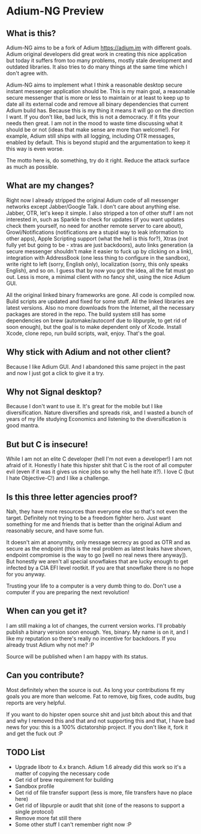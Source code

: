 # Adium-NG Preview

## What is this?
Adium-NG aims to be a fork of Adium <https://adium.im> with different goals. Adium original developers did great work in creating this nice application but today it suffers from too many problems, mostly stale development and outdated libraries. It also tries to do many things at the same time which I don't agree with.

Adium-NG aims to implement what I think a reasonable desktop secure instant messenger application should be. This is my main goal, a reasonable secure messenger that is more or less to maintain or at least to keep up to date all its external code and remove all binary dependencies that current Adium build has.
Because this is my thing it means it will go on the direction I want. If you don't like, bad luck, this is not a democracy. If it fits your needs then great. I am not in the mood to waste time discussing what it should be or not (ideas that make sense are more than welcome!). For example, Adium still ships with all logging, including OTR messages, enabled by default. This is beyond stupid and the argumentation to keep it this way is even worse.

The motto here is, do something, try do it right. Reduce the attack surface as much as possible.

## What are my changes?
Right now I already stripped the original Adium code of all messenger networks except Jabber/Google Talk. I don't care about anything else. Jabber, OTR, let's keep it simple.
I also stripped a ton of other stuff I am not interested in, such as Sparkle to check for updates (if you want updates check them yourself, no need for another remote server to care about), Growl/Notifications (notifications are a stupid way to leak information to other apps), Apple Scripting support (what the hell is this for?), Xtras (not fully yet but going to be - xtras are just backdoors), auto links generation (a secure messenger shouldn't make it easier to fuck up by clicking on a link), integration with AddressBook (one less thing to configure in the sandbox), write right to left (sorry, English only), localization (sorry, this only speaks English), and so on. I guess that by now you got the idea, all the fat must go out. Less is more, a minimal client with no fancy shit, using the nice Adium GUI.

All the original linked binary frameworks are gone. All code is compiled now. Build scripts are updated and fixed for some stuff. All the linked libraries are latest versions. Also no more downloads from the Internet, all the necessary packages are stored in the repo. The build system still has some dependencies on brew (automake/autoconf due to libpurple, to get rid of soon enough), but the goal is to make dependent only of Xcode. Install Xcode, clone repo, run build scripts, wait, enjoy. That's the goal.

## Why stick with Adium and not other client?
Because I like Adium GUI. And I abandoned this same project in the past and now I just got a click to give it a try.

## Why not Signal desktop?
Because I don't want to use it. It's great for the mobile but I like diversification. Nature diversifies and spreads risk, and I wasted a bunch of years of my life studying Economics and listening to the diversification is good mantra.

## But but C is insecure!
While I am not an elite C developer (hell I'm not even a developer!) I am not afraid of it. Honestly I hate this hipster shit that C is the root of all computer evil (even if it was it gives us nice jobs so why the hell hate it?). I love C (but I hate Objective-C!) and I like a challenge.

## Is this three letter agencies proof?
Nah, they have more resources than everyone else so that's not even the target. Definitely not trying to be a freedom fighter hero. Just want something for me and friends that is better than the original Adium and reasonably secure, and have some fun.

It doesn't aim at anonymity, only message secrecy as good as OTR and as secure as the endpoint (this is the real problem as latest leaks have shown, endpoint compromise is the way to go [well no real news there anyway]). But honestly we aren't all special snowflakes that are lucky enough to get infected by a CIA EFI level rootkit. If you are that snowflake there is no hope for you anyway. 

Trusting your life to a computer is a very dumb thing to do. Don't use a computer if you are preparing the next revolution!

## When can you get it?
I am still making a lot of changes, the current version works. I'll probably publish a binary version soon enough. Yes, binary. My name is on it, and I like my reputation so there's really no incentive for backdoors. If you already trust Adium why not me? :P

Source will be published when I am happy with its status. 

## Can you contribute?
Most definitely when the source is out. As long your contributions fit my goals you are more than welcome. Fat to remove, big fixes, code audits, bug reports are very helpful.

If you want to do hipster open source shit and just bitch about this and that and why I removed this and that and not supporting this and that, I have bad news for you: this is a 100% dictatorship project. If you don't like it, fork it and get the fuck out :P

## TODO List
* Upgrade libotr to 4.x branch. Adium 1.6 already did this work so it's a matter of copying the necessary code
* Get rid of brew requirement for building
* Sandbox profile
* Get rid of file transfer support (less is more, file transfers have no place here)
* Get rid of libpurple or audit that shit (one of the reasons to support a single protocol)
* Remove more fat still there
* Some other stuff I can't remember right now :P